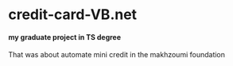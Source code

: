 # credit-card-VB.net
<h4>my graduate project in TS degree</h4>
That was about automate mini credit in the makhzoumi foundation 
